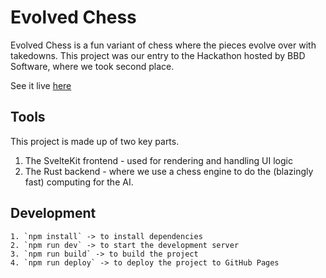 # Evolved Chess
Evolved Chess is a fun variant of chess where the pieces evolve over with takedowns. 
This project was our entry to the Hackathon hosted by BBD Software, where we took second place.

See it live [here](https://kivalm.github.io/EvolutionChess)

## Tools
This project is made up of two key parts.
1. The SvelteKit frontend - used for rendering and handling UI logic
2. The Rust backend - where we use a chess engine to do the (blazingly fast) computing for the AI.

## Development
    1. `npm install` -> to install dependencies
    2. `npm run dev` -> to start the development server
    3. `npm run build` -> to build the project
    4. `npm run deploy` -> to deploy the project to GitHub Pages
